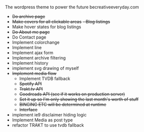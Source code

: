 The wordpress theme to power the future becreativeeveryday.com

- ~~Do archive page~~
- ~~Make covers for all clickable areas~~
  ~~- Blog listings~~
- Make hover states for blog listings
- ~~Do About me page~~
- Do Contact page
- Implement colorchange
- Implement line
- Implement ajax form
- Implement archive filtering
- Implement history
- implement svg drawing of myself
- ~~Implement media flow~~
  - Implement TVDB fallback
  - ~~Spotify API~~
  - ~~Trakt.tv API~~
  - ~~Goodreads API (see if it works on production server)~~
  - ~~Set it up so I'm only showing the last month's worth of stuff~~
  - ~~BINGING ETC will be determined at runtime~~
  - ~~Interface~~
- implement ie9 disclaimer hiding logic
- Implement Media as post type
- refactor TRAKT to use tvdb fallback 
